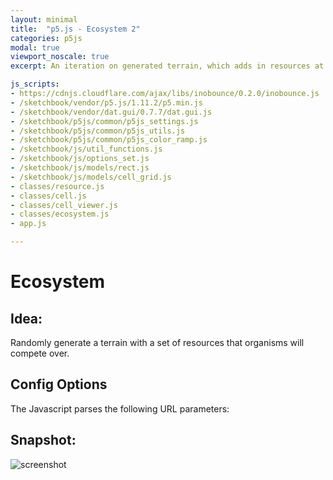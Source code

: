 ```yaml
---
layout: minimal
title:  "p5.js - Ecosystem 2"
categories: p5js
modal: true
viewport_noscale: true
excerpt: An iteration on generated terrain, which adds in resources at different elevations.

js_scripts:
- https://cdnjs.cloudflare.com/ajax/libs/inobounce/0.2.0/inobounce.js
- /sketchbook/vendor/p5.js/1.11.2/p5.min.js
- /sketchbook/vendor/dat.gui/0.7.7/dat.gui.js
- /sketchbook/p5js/common/p5js_settings.js
- /sketchbook/p5js/common/p5js_utils.js
- /sketchbook/p5js/common/p5js_color_ramp.js
- /sketchbook/js/util_functions.js
- /sketchbook/js/options_set.js
- /sketchbook/js/models/rect.js
- /sketchbook/js/models/cell_grid.js
- classes/resource.js
- classes/cell.js
- classes/cell_viewer.js
- classes/ecosystem.js
- app.js

---
```


# Ecosystem

## Idea:
Randomly generate a terrain with a set of resources that organisms will compete over.


## Config Options
The Javascript parses the following URL parameters:

## Snapshot:
![screenshot](docs/screenshot-02.png)



